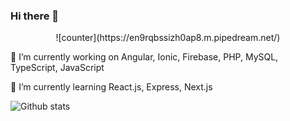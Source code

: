 ### Hi there 👋  

<div align="center">
  ![counter](https://en9rqbssizh0ap8.m.pipedream.net/)  
</div>  

🔭 I’m currently working on Angular, Ionic, Firebase, PHP, MySQL, TypeScript, JavaScript  

🌱 I’m currently learning React.js, Express, Next.js  


<!--
**jaypatel1210/jaypatel1210** is a ✨ _special_ ✨ repository because its `README.md` (this file) appears on your GitHub profile.

Here are some ideas to get you started:
- 👯 I’m looking to collaborate on ...
- 🤔 I’m looking for help with ...
- 💬 Ask me about ...
- 📫 How to reach me: ...
- 😄 Pronouns: ...
- ⚡ Fun fact: ...
-->

![Github stats](https://github-readme-stats.vercel.app/api?username=jaypatel1210)  

